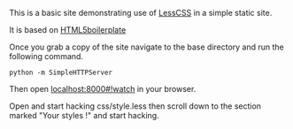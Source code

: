 This is a basic site demonstrating use of [LessCSS](http://lesscss.org) in a simple static site.

It is based on [HTML5boilerplate](http://html5boilerplate.com/ "HTML5 Boilerplate Website")

Once you grab a copy of the site navigate to the base directory and run the following command.

    python -m SimpleHTTPServer

Then open [localhost:8000#!watch](http://localhost:8000#!watch) in your browser.

Open and start hacking css/style.less then scroll down to the section marked "Your styles !" and start hacking.
